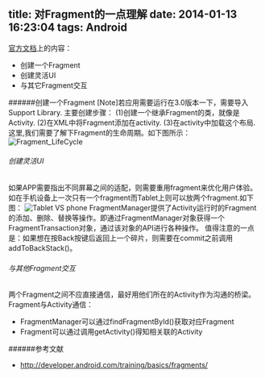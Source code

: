 title: 对Fragment的一点理解
date: 2014-01-13 16:23:04
tags: Android
---

[官方文档](developer.android.com/training/basics/fragments)上的内容：
* 创建一个Fragment
* 创建灵活UI
* 与其它Fragment交互

######创建一个Fragment
[Note]若应用需要运行在3.0版本一下，需要导入Support Library.
主要创建步骤：
(1)创建一个继承Fragment的类，就像是Activity.
(2)在XML中将Fragment添加在activity.
(3)在activity中加载这个布局.
这里,我们需要了解下Fragment的生命周期。如下图所示：
![Fragment_LifeCycle](http://7u2ido.com1.z0.glb.clouddn.com/Fragment_LifeCycle.png)
###### 创建灵活UI
如果APP需要指出不同屏幕之间的适配，则需要重用fragment来优化用户体验。如在手机设备上一次只有一个fragment而Tablet上则可以放两个fragment.如下图：
![Tablet VS phone](http://7u2ido.com1.z0.glb.clouddn.com/fragments-screen-mock.png)
FragmentManager提供了Activity运行时的Fragment的添加、删除、替换等操作。即通过FragmentManager对象获得一个FragmentTransaction对象，通过该对象的API进行各种操作。
值得注意的一点是：如果想在按Back按键后返回上一个碎片，则需要在commit之前调用addToBackStack()。
###### 与其他Fragment交互
两个Fragment之间不应直接通信，最好用他们所在的Activity作为沟通的桥梁。
Fragment与Activity通信：
* FragmentManager可以通过findFragmentById()获取对应Fragment
* Fragment可以通过调用getActivity()得知相关联的Activity

######参考文献
* http://developer.android.com/training/basics/fragments/